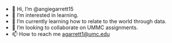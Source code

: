 - 👋 Hi, I’m @angiegarrett15
- 👀 I’m interested in learning.
- 🌱 I’m currently learning how to relate to the world through data.
- 💞️ I’m looking to collaborate on UMMC assignments.
- 📫 How to reach me agarrett1@umc.edu

<!---
angiegarrett15/angiegarrett15 is a ✨ special ✨ repository because its `README.md` (this file) appears on your GitHub profile.
You can click the Preview link to take a look at your changes.
--->
